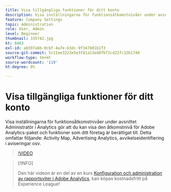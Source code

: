 ```yaml
---
title: Visa tillgängliga funktioner för ditt konto
description: Visa inställningarna för funktionsåtkomstnivåer under avsnittet Administratör i Analytics gör att du kan visa den åtkomstnivå för Adobe Analytics-paket och funktioner som ditt företag är berättigat till. Detta inkluderar Activity Map, Advertising Analytics, avvikelseidentifiering i varningar osv.
feature: Company Settings
topic: Administration
role: User, Admin
level: Beginner
thumbnail: 335742.jpg
kt: 8463
exl-id: a8397a6b-0cbf-4a7e-b3dc-9f347b01b1f3
source-git-commit: 5c11ee3222e5e3f81a13ed8fbf2cd22fc32b1740
workflow-type: tm+mt
source-wordcount: '119'
ht-degree: 0%

---
```


# Visa tillgängliga funktioner för ditt konto

Visa inställningarna för funktionsåtkomstnivåer under avsnittet Administratör i Analytics gör att du kan visa den åtkomstnivå för Adobe Analytics-paket och funktioner som ditt företag är berättigat till. Detta omfattar följande: Activity Map, Advertising Analytics, avvikelseidentifiering i aviseringar osv.

>[!VIDEO](https://video.tv.adobe.com/v/335742/?quality=12&learn=on)

>[!INFO]
>
> Den här videon är en del av en kurs [Konfiguration och administration av rapportsviter i Adobe Analytics](https://experienceleague.adobe.com/?recommended=Analytics-A-1-2021.1.administration), kan köpas kostnadsfritt på Experience League!